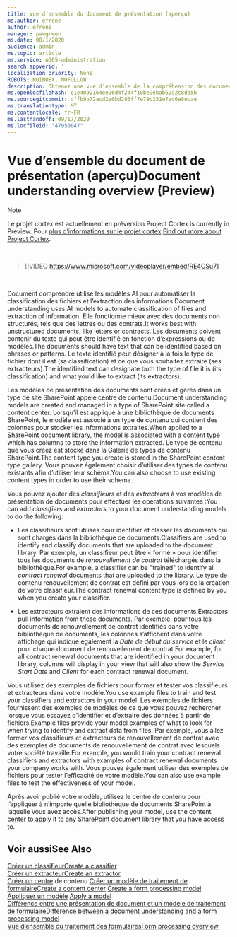 ```yaml
---
title: Vue d’ensemble du document de présentation (aperçu)
ms.author: efrene
author: efrene
manager: pamgreen
ms.date: 08/1/2020
audience: admin
ms.topic: article
ms.service: o365-administration
search.appverid: ''
localization_priority: None
ROBOTS: NOINDEX, NOFOLLOW
description: Obtenez une vue d’ensemble de la compréhension des documents dans le projet cortex.
ms.openlocfilehash: c1e4092164ee96d4f244f10be9ebab62a2c8da5b
ms.sourcegitcommit: dffb9b72acd2e0bd286ff7e79c251e7ec6e8ecae
ms.translationtype: MT
ms.contentlocale: fr-FR
ms.lasthandoff: 09/17/2020
ms.locfileid: "47950047"
---
```

# <a name="document-understanding-overview-preview"></a><span data-ttu-id="add85-103">Vue d’ensemble du document de présentation (aperçu)</span><span class="sxs-lookup"><span data-stu-id="add85-103">Document understanding overview (Preview)</span></span>
> [!Note] 
> <span data-ttu-id="add85-104">Le projet cortex est actuellement en préversion.</span><span class="sxs-lookup"><span data-stu-id="add85-104">Project Cortex is currently in Preview.</span></span> <span data-ttu-id="add85-105">Pour [plus d’informations sur le projet cortex](https://aka.ms/projectcortex).</span><span class="sxs-lookup"><span data-stu-id="add85-105">[Find out more about Project Cortex](https://aka.ms/projectcortex).</span></span>

</br>

> [!VIDEO https://www.microsoft.com/videoplayer/embed/RE4CSu7] 

</br>

<span data-ttu-id="add85-106">Document comprendre utilise les modèles AI pour automatiser la classification des fichiers et l’extraction des informations.</span><span class="sxs-lookup"><span data-stu-id="add85-106">Document understanding uses AI models to automate classification of files and extraction of information.</span></span> <span data-ttu-id="add85-107">Elle fonctionne mieux avec des documents non structurés, tels que des lettres ou des contrats.</span><span class="sxs-lookup"><span data-stu-id="add85-107">It works best with unstructured documents, like letters or contracts.</span></span> <span data-ttu-id="add85-108">Les documents doivent contenir du texte qui peut être identifié en fonction d’expressions ou de modèles.</span><span class="sxs-lookup"><span data-stu-id="add85-108">The documents should have text that can be identified based on phrases or patterns.</span></span> <span data-ttu-id="add85-109">Le texte identifié peut désigner à la fois le type de fichier dont il est (sa classification) et ce que vous souhaitez extraire (ses extracteurs).</span><span class="sxs-lookup"><span data-stu-id="add85-109">The identified text can designate both the type of file it is (its classification) and what you'd like to extract (its extractors).</span></span>

<span data-ttu-id="add85-110">Les modèles de présentation des documents sont créés et gérés dans un type de site SharePoint appelé centre de contenu.</span><span class="sxs-lookup"><span data-stu-id="add85-110">Document understanding models are created and managed in a type of SharePoint site called a content center.</span></span> <span data-ttu-id="add85-111">Lorsqu’il est appliqué à une bibliothèque de documents SharePoint, le modèle est associé à un type de contenu qui contient des colonnes pour stocker les informations extraites.</span><span class="sxs-lookup"><span data-stu-id="add85-111">When applied to a SharePoint document library, the model is associated with a content type which has columns to store the information extracted.</span></span> <span data-ttu-id="add85-112">Le type de contenu que vous créez est stocké dans la Galerie de types de contenu SharePoint.</span><span class="sxs-lookup"><span data-stu-id="add85-112">The content type you create is stored in the SharePoint content type gallery.</span></span> <span data-ttu-id="add85-113">Vous pouvez également choisir d’utiliser des types de contenu existants afin d’utiliser leur schéma.</span><span class="sxs-lookup"><span data-stu-id="add85-113">You can also choose to use existing content types in order to use their schema.</span></span>

<span data-ttu-id="add85-114">Vous pouvez ajouter des *classifieurs* et des *extracteurs* à vos modèles de présentation de documents pour effectuer les opérations suivantes :</span><span class="sxs-lookup"><span data-stu-id="add85-114">You can add *classifiers* and *extractors* to your document understanding models to do the following:</span></span> 

- <span data-ttu-id="add85-115">Les classifieurs sont utilisés pour identifier et classer les documents qui sont chargés dans la bibliothèque de documents.</span><span class="sxs-lookup"><span data-stu-id="add85-115">Classifiers are used to identify and classify documents that are uploaded to the document library.</span></span> <span data-ttu-id="add85-116">Par exemple, un classifieur peut être « formé » pour identifier tous les documents de *renouvellement de contrat* téléchargés dans la bibliothèque.</span><span class="sxs-lookup"><span data-stu-id="add85-116">For example, a classifier can be "trained" to identify all *contract renewal* documents that are uploaded to the library.</span></span> <span data-ttu-id="add85-117">Le type de contenu renouvellement de contrat est défini par vous lors de la création de votre classifieur.</span><span class="sxs-lookup"><span data-stu-id="add85-117">The contract renewal content type is defined by you when you create your classifier.</span></span>

- <span data-ttu-id="add85-118">Les extracteurs extraient des informations de ces documents.</span><span class="sxs-lookup"><span data-stu-id="add85-118">Extractors pull information from these documents.</span></span> <span data-ttu-id="add85-119">Par exemple, pour tous les documents de renouvellement de contrat identifiés dans votre bibliothèque de documents, les colonnes s’affichent dans votre affichage qui indique également la *Date de début du service* et le  *client* pour chaque document de renouvellement de contrat.</span><span class="sxs-lookup"><span data-stu-id="add85-119">For example, for all contract renewal documents that are identified in your document library, columns will display in your view that will also show the *Service Start Date* and  *Client* for each contract renewal document.</span></span> 

<span data-ttu-id="add85-120">Vous utilisez des exemples de fichiers pour former et tester vos classifieurs et extracteurs dans votre modèle.</span><span class="sxs-lookup"><span data-stu-id="add85-120">You use example files to train and test your classifiers and extractors in your model.</span></span> <span data-ttu-id="add85-121">Les exemples de fichiers fournissent des exemples de modèles de ce que vous pouvez rechercher lorsque vous essayez d’identifier et d’extraire des données à partir de fichiers.</span><span class="sxs-lookup"><span data-stu-id="add85-121">Example files provide your model examples of what to look for when trying to identify and extract data from files.</span></span> <span data-ttu-id="add85-122">Par exemple, vous allez former vos classifieurs et extracteurs de renouvellement de contrat avec des exemples de documents de renouvellement de contrat avec lesquels votre société travaille.</span><span class="sxs-lookup"><span data-stu-id="add85-122">For example, you would train your contract renewal classifiers and extractors with examples of contract renewal documents your company works with.</span></span> <span data-ttu-id="add85-123">Vous pouvez également utiliser des exemples de fichiers pour tester l’efficacité de votre modèle.</span><span class="sxs-lookup"><span data-stu-id="add85-123">You can also use example files to test the effectiveness of your model.</span></span>

<span data-ttu-id="add85-124">Après avoir publié votre modèle, utilisez le centre de contenu pour l’appliquer à n’importe quelle bibliothèque de documents SharePoint à laquelle vous avez accès.</span><span class="sxs-lookup"><span data-stu-id="add85-124">After publishing your model, use the content center to apply it to any SharePoint document library that you have access to.</span></span>  


## <a name="see-also"></a><span data-ttu-id="add85-125">Voir aussi</span><span class="sxs-lookup"><span data-stu-id="add85-125">See Also</span></span>
[<span data-ttu-id="add85-126">Créer un classifieur</span><span class="sxs-lookup"><span data-stu-id="add85-126">Create a classifier</span></span>](create-a-classifier.md)</br>
[<span data-ttu-id="add85-127">Créer un extracteur</span><span class="sxs-lookup"><span data-stu-id="add85-127">Create an extractor</span></span>](create-an-extractor.md)</br>
<span data-ttu-id="add85-128">[Créer un centre](create-a-content-center.md) 
 de contenu [Créer un modèle de traitement de formulaire](create-a-form-processing-model.md)</span><span class="sxs-lookup"><span data-stu-id="add85-128">[Create a content center](create-a-content-center.md)
[Create a form processing model](create-a-form-processing-model.md)</span></span></br>
<span data-ttu-id="add85-129">[Appliquer un modèle](apply-a-model.md) </span><span class="sxs-lookup"><span data-stu-id="add85-129">[Apply a model](apply-a-model.md) </span></span>  
[<span data-ttu-id="add85-130">Différence entre une présentation de document et un modèle de traitement de formulaire</span><span class="sxs-lookup"><span data-stu-id="add85-130">Difference between a document understanding and a form processing model</span></span>](difference-between-document-understanding-and-form-processing-model.md)  
[<span data-ttu-id="add85-131">Vue d’ensemble du traitement des formulaires</span><span class="sxs-lookup"><span data-stu-id="add85-131">Form processing overview</span></span>](form-processing-overview.md)




